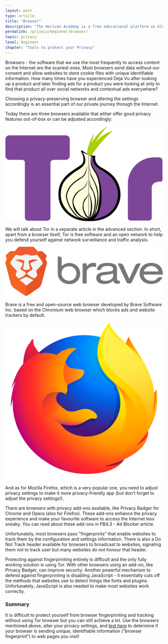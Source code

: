 ```yaml
---
layout: post
type: article
title: "Browser"
description: "The Horizen Academy is a free educational platform on blockchain technology, cryptocurrency, and privacy. In this article, we review how web browsers collect data and offer a few solutions to protect your digital data at a beginner level."
permalink: /privacy/beginner/browser/
topic: privacy
level: beginner
chapter: "Tools to protect your Privacy"
---
```


Browsers - the software that we use the most frequently to access content on the Internet are the scariest ones. Most browsers send data without our consent and allow websites to store cookie files with unique identifiable information. How many times have you experienced Deja Vu after looking up a product and later finding ads for a product you were looking at only to find that product all over social networks and contextual ads everywhere?

Choosing a privacy-preserving browser and altering the settings accordingly is an essential part of our private journey through the Internet.

Today there are three browsers available that either offer good privacy features out-of-box or can be adjusted accordingly:


<div class="row mt-4">
    <div class="col-md-2">
        <img src="/assets/post_files/privacy/beginner/browser/Tor-logo.png" alt="Tor" />
    </div>
    <div class="col-md-10">
        <p>
            We will talk about Tor in a separate article in the advanced section. In short, apart from a browser itself, Tor is free software and an open network to help you defend yourself against network surveillance and traffic analysis.
        </p>
    </div>
</div>

<div class="row mt-4">
    <div class="col-md-2">
        <img src="/assets/post_files/privacy/beginner/browser/Brave_logo.png" alt="Brave" />
    </div>
    <div class="col-md-10">
        <p>
            Brave is a free and open-source web browser developed by Brave Software Inc. based on the Chromium web browser which blocks ads and website trackers by default.
        </p>
    </div>
</div>

<div class="row mt-4 mb-5">
    <div class="col-md-2">
        <img src="/assets/post_files/privacy/beginner/browser/Firefox_Logo.png" alt="Firefox" />
    </div>
    <div class="col-md-10">
        <p>
            And as for Mozilla Firefox, which is a very popular one, you need to adjust privacy settings to make it more privacy-friendly app (but don’t forget to adjust the privacy settings!).
        </p>
    </div>
</div>


There are browsers with privacy add-ons available, like Privacy Badger for Chrome and Opera (also for Firefox). These add-ons enhance the privacy experience and make your favourite software to access the Internet less sneaky. You can read about these add-ons in PB4.3 - Ad Blocker article.

Unfortunately, most browsers pass "fingerprints" that enable websites to track them by the configuration and settings information. There is also a Do Not Track header available for browsers to broadcast to websites, signaling them not to track user but many websites do not honour that header.

Protecting against fingerprinting entirely is difficult and the only fully working solution is using Tor. With other browsers using an add-on, like Privacy Badger, can improve security. Another powerful mechanism to defend against fingerprinting is disabling JavaScript - it essentially cuts off the methods that websites use to detect things like fonts and plugins. Unfortunately, JavaScript is also needed to make most websites work correctly.

### Summary

It is difficult to protect yourself from browser fingerprinting and tracking without using Tor browser but you can still achieve a lot. Use the browsers mentioned above, alter your privacy settings, and [test here](https://panopticlick.eff.org/) to determine if your browser is sending unique, identifiable information (“browser fingerprint”) to web pages you visit!
